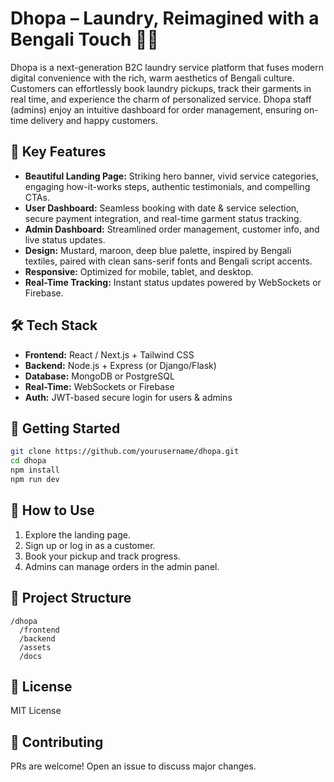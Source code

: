 # Dhopa – Laundry, Reimagined with a Bengali Touch 🧺✨

Dhopa is a next-generation B2C laundry service platform that fuses modern digital convenience with the rich, warm aesthetics of Bengali culture. Customers can effortlessly book laundry pickups, track their garments in real time, and experience the charm of personalized service. Dhopa staff (admins) enjoy an intuitive dashboard for order management, ensuring on-time delivery and happy customers.

## 🌟 Key Features

* **Beautiful Landing Page:** Striking hero banner, vivid service categories, engaging how-it-works steps, authentic testimonials, and compelling CTAs.
* **User Dashboard:** Seamless booking with date & service selection, secure payment integration, and real-time garment status tracking.
* **Admin Dashboard:** Streamlined order management, customer info, and live status updates.
* **Design:** Mustard, maroon, deep blue palette, inspired by Bengali textiles, paired with clean sans-serif fonts and Bengali script accents.
* **Responsive:** Optimized for mobile, tablet, and desktop.
* **Real-Time Tracking:** Instant status updates powered by WebSockets or Firebase.

## 🛠 Tech Stack

* **Frontend:** React / Next.js + Tailwind CSS
* **Backend:** Node.js + Express (or Django/Flask)
* **Database:** MongoDB or PostgreSQL
* **Real-Time:** WebSockets or Firebase
* **Auth:** JWT-based secure login for users & admins

## 🚀 Getting Started

```bash
git clone https://github.com/yourusername/dhopa.git
cd dhopa
npm install
npm run dev
```

## 📖 How to Use

1. Explore the landing page.
2. Sign up or log in as a customer.
3. Book your pickup and track progress.
4. Admins can manage orders in the admin panel.

## 📂 Project Structure

```
/dhopa
  /frontend
  /backend
  /assets
  /docs
```

## 📜 License

MIT License

## 🤝 Contributing

PRs are welcome! Open an issue to discuss major changes.


